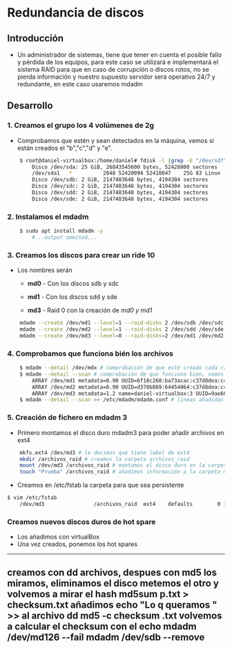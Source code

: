 # Redundancia de discos

## Introducción

- Un administrador de sistemas, tiene que tener en cuenta el posible fallo y pérdida de los equipos, para este caso se utilizará e implementará el sistema RAID para que en caso de corrupción o discos rotos, no se pierda información y nuestro supuesto servidor será operativo 24/7 y redundante, en este caso usaremos mdadm

## Desarrollo

### 1. Creamos el grupo los 4 volúmenes de 2g

- Comprobamos que estén y sean detectados en la máquina, vemos si están creados el "b","c","d" y "e".

```bash
    $ root@daniel-virtualbox:/home/daniel# fdisk -l |grep -E "/dev/sd?"
        Disco /dev/sda: 25 GiB, 26843545600 bytes, 52428800 sectores
        /dev/sda1   *          2048 52420094 52418047    25G 83 Linux
        Disco /dev/sdb: 2 GiB, 2147483648 bytes, 4194304 sectores
        Disco /dev/sdc: 2 GiB, 2147483648 bytes, 4194304 sectores
        Disco /dev/sdd: 2 GiB, 2147483648 bytes, 4194304 sectores
        Disco /dev/sde: 2 GiB, 2147483648 bytes, 4194304 sectores
```

### 2. Instalamos el mdadm

```bash
    $ sudo apt install mdadm -y
        #...output ommited...
```

### 3. Creamos los discos para crear un ride 10

- Los nombres serán
  - **md0** - Con los discos sdb y sdc
  
  - **md1** - Con los discos sdd y sde

  - **md3** - Raid 0 con la creación de *md0 y md1*

```bash
    mdadm --create /dev/md1 --level=1 --raid-disks 2 /dev/sdb /dev/sdc --metadata=0.90 # creación de raid1
    mdadm --create /dev/md2 --level=1 --raid-disks 2 /dev/sdd /dev/sde --metadata=0.90 # creación del otro raid1
    mdadm --create /dev/md3 --level=0 --raid-disks=2 /dev/md1 /dev/md2 #creación del raid 0 (10)
```

### 4. Comprobamos que funciona bién los archivos

```bash
    $ mdadm --detail /dev/mdx # comprobación de que esté creado cada raid
    $ mdadm --detail --scan # comprobación de que funciona bien, vamos a añadirlo a >> etc/mdadm/mdadm.conf
        ARRAY /dev/md1 metadata=0.90 UUID=6f18c268:ba73acac:c37d8dea:c4e7c855
        ARRAY /dev/md2 metadata=0.90 UUID=d370b869:64454064:c37d8dea:c4e7c855
        ARRAY /dev/md3 metadata=1.2 name=daniel-virtualbox:3 UUID=9ae66fc0:d7e027e4:3c713da2:8f8b182e
    $ mdadm --detail --scan >> /etc/mdadm/mdadm.conf # líneas añadidas al archivo
```

### 5. Creación de fichero en mdadm 3

- Primero montamos el disco duro mdadm3 para poder añadir archivos en ext4

```bash
    mkfs.ext4 /dev/md3 # le decimos que tiene label de ext4
    mkdir /archivos_raid # creamos la carpeta archivos_raid
    mount /dev/md3 /archivos_raid # montamos el disco duro en la carpeta
    touch "Prueba" /archivos_raid # añadimos información a la carpeta montada, simplemente de ejemplo
```

- Creamos en /etc/fstab la carpeta para que sea persistente

```bash
$ vim /etc/fstab
    /dev/md3                /archivos_raid  ext4    defaults        0 1 # añadimos para que se quede de forma persistente
```

### Creamos nuevos discos duros de hot spare

- Los añadimos con virtualBox
- Una vez creados, ponemos los hot spares

----

creamos con dd archivos, despues con md5 los miramos, eliminamos el disco metemos el otro y volvemos a mirar el hash
md5sum p.txt > checksum.txt
añadimos  echo "Lo q queramos " >> al archivo dd
md5 -c checksum .txt
volvemos a calcular el checksum con el echo
mdadm /dev/md126 --fail mdadm /dev/sdb --remove
----
